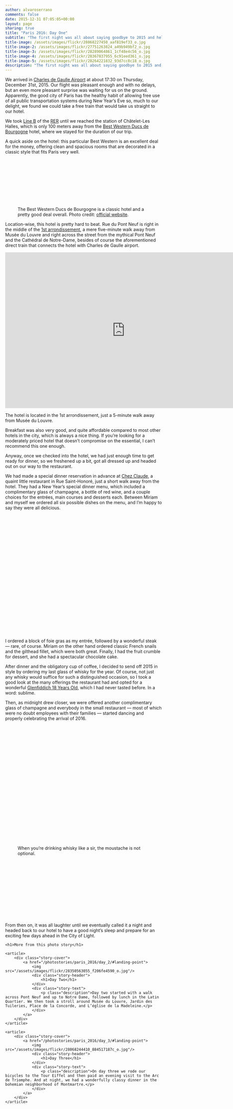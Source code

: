 ```yaml
---
author: alvaroserrano
comments: false
date: 2015-12-31 07:05:05+00:00
layout: page
sharing: true
title: "Paris 2016: Day One"
subtitle: "The first night was all about saying goodbye to 2015 and hello to 2016 in good spirits. And we did it well."
title-image: /assets/images/flickr/28068227450_aaf819ef33_o.jpg
title-image-2: /assets/images/flickr/27751263824_a49b949bf2_o.jpg
title-image-3: /assets/images/flickr/28289064861_1cf48e4c56_o.jpg
title-image-4: /assets/images/flickr/28367837955_6c91eed361_o.jpg
title-image-5: /assets/images/flickr/28264221832_93d7cc8c18_o.jpg
description: "The first night was all about saying goodbye to 2015 and hello to 2016 in good spirits. And we did it well."
---
```


We arrived in [Charles de Gaulle Airport](https://en.wikipedia.org/wiki/Charles_de_Gaulle_Airport) at about 17:30 on Thursday, December 31st, 2015. Our flight was pleasant enough and with no delays, but an even more pleasant surprise was waiting for us on the ground. Apparently, the good city of Paris has the healthy habit of allowing free use of all public transportation systems during New Year’s Eve so, much to our delight, we found we could take a free train that would take us straight to our hotel.

We took [Line B](http://parisbytrain.com/charles-de-gaulle-airport-cdg-to-paris-by-train/) of the [RER](http://parisbytrain.com/wp-content/uploads/2008/05/rer.pdf) until we reached the station of Châtelet-Les Halles, which is only 100 meters away from the [Best Western Ducs de Bourgogne](http://www.bestwestern-bourgogne.com) hotel, where we stayed for the duration of our trip.

A quick aside on the hotel: this particular Best Western is an excellent deal for the money, offering clean and spacious rooms that are decorated in a classic style that fits Paris very well.

<section class="photoset">
	<figure class="sidebyside">
		<div class="stretchy-wrapper" style="padding-bottom: 28.8%">
			<a class="fancybox" rel="galleryParis1" href="/assets/images/flickr/24475755710_474cb3ee50_o.jpg"><img src="/assets/images/flickr/24475755710_474cb3ee50_o.jpg" alt="" /></a>
			<a class="fancybox" rel="galleryParis1" href="/assets/images/flickr/24745054746_9b95f44d57_o.jpg"><img src="/assets/images/flickr/24745054746_9b95f44d57_o.jpg" alt="" /></a>
		</div>
		<p class="caption-in-set">The Best Western Ducs de Bourgogne is a classic hotel and a pretty good deal overall. Photo credit: <a href="http://www.bestwestern-bourgogne.com">official website</a>.</p>
	</figure>
</section>

Location-wise, this hotel is pretty hard to beat. Rue du Pont Neuf is right in the middle of the [1st arrondissement](https://en.wikipedia.org/wiki/1st_arrondissement_of_Paris), a mere five-minute walk away from Musée du Louvre and right across the street from the mythical Pont Neuf and the Cathédral de Notre-Dame, besides of course the aforementioned direct train that connects the hotel with Charles de Gaulle airport.

<section class="google-maps">
	<iframe src="https://www.google.com/maps/embed?pb=!1m18!1m12!1m3!1d10499.552246581232!2d2.3440813000000054!3d48.8603449!2m3!1f0!2f0!3f0!3m2!1i1024!2i768!4f13.1!3m3!1m2!1s0x0%3A0x1e03670c6fac7876!2sBest+Western+Ducs+de+Bourgogne!5e0!3m2!1ses!2ses!4v1454415100416" width="768" height="500" frameborder="0" style="border:0" allowfullscreen></iframe>
	<p class="caption">The hotel is located in the 1st arrondissement, just a 5-minute walk away from Musée du Louvre.</p>
</section>

Breakfast was also very good, and quite affordable compared to most other hotels in the city, which is always a nice thing. If you’re looking for a moderately priced hotel that doesn’t compromise on the essential, I can’t recommend this one enough.

Anyway, once we checked into the hotel, we had just enough time to get ready for dinner, so we freshened up a bit, got all dressed up and headed out on our way to the restaurant.

We had made a special dinner reservation in advance at [Chez Claude](http://www.restaurant-chezclaude.fr/en/), a quaint little restaurant in Rue Saint-Honoré, just a short walk away from the hotel. They had a New Year’s special dinner menu, which included a complimentary glass of champagne, a bottle of red wine, and a couple choices for the entrées, main courses and desserts each. Between Miriam and myself we ordered all six possible dishes on the menu, and I’m happy to say they were all delicious.

<section class="photoset">
	<figure class="sidebyside">
		<div class="stretchy-wrapper" style="padding-bottom:34.92%">
			<a class="fancybox" rel="galleryParis1" href="/assets/images/flickr/24144141064_ff991d4da6_o.jpg"><img src="/assets/images/flickr/24144141064_ff991d4da6_o.jpg" alt="" /></a>
			<a class="fancybox" rel="galleryParis1" href="/assets/images/flickr/27751263824_a49b949bf2_o.jpg"><img src="/assets/images/flickr/27751263824_a49b949bf2_o.jpg" alt="" /></a>
		</div>
	</figure>
	<figure class="full-width">
		<a class="fancybox" rel="galleryParis1" href="/assets/images/flickr/28289064861_1cf48e4c56_o.jpg"><img src="/assets/images/flickr/28289064861_1cf48e4c56_o.jpg" alt="" /></a>
	</figure>
	<figure class="full-width">
		<a class="fancybox" rel="galleryParis1" href="/assets/images/flickr/24163235993_d94e8abbf3_o.jpg"><img src="/assets/images/flickr/24163235993_d94e8abbf3_o.jpg" alt="" /></a>
	</figure>
	<figure class="sidebyside">
		<div class="stretchy-wrapper" style="padding-bottom:37.1%">
			<a class="fancybox" rel="galleryParis1" href="https://farm2.staticflickr.com/1647/24476757350_52b3ba21e0_o.jpg"><img src="https://farm2.staticflickr.com/1647/24476757350_52b3ba21e0_o.jpg" alt="" /></a>
			<a class="fancybox" rel="galleryParis1" href="/assets/images/flickr/24654481272_f5cea10c33_o.jpg"><img src="/assets/images/flickr/24654481272_f5cea10c33_o.jpg" alt="" /></a>
		</div>
	</figure>
</section>

I ordered a block of foie gras as my entrée, followed by a wonderful steak — rare, of course. Miriam on the other hand ordered classic French snails and the gilthead fillet, which were both great. Finally, I had the fruit crumble for dessert, and she had a spectacular chocolate cake.

After dinner and the obligatory cup of coffee, I decided to send off 2015 in style by ordering my last glass of whisky for the year. Of course, not just any whisky would suffice for such a distinguished occasion, so I took a good look at the many offerings the restaurant had and opted for a wonderful [Glenfiddich 18 Years Old](http://www.glenfiddich.com/collection/core-range/18-year-old/), which I had never tasted before. In a word: sublime.

Then, as midnight drew closer, we were offered another complimentary glass of champagne and everybody in the small restaurant — most of which were no doubt employees with their families — started dancing and properly celebrating the arrival of 2016.

<section class="photoset">
	<figure class="sidebyside">
		<div class="stretchy-wrapper" style="padding-bottom:34.92%">
			<a class="fancybox" rel="galleryParis1" href="/assets/images/flickr/24678785261_894521f20d_o.jpg"><img src="/assets/images/flickr/24678785261_894521f20d_o.jpg" alt="" /></a>
			<a class="fancybox" rel="galleryParis1" href="/assets/images/flickr/28367837955_6c91eed361_o.jpg"><img src="/assets/images/flickr/28367837955_6c91eed361_o.jpg" alt="" /></a>
	</div>
	</figure>
	<figure class="sidebyside">
		<div class="stretchy-wrapper" style="padding-bottom:41.38%">
			<a class="fancybox" rel="galleryParis1" href="/assets/images/flickr/24790095515_f3d6c05f8a_o.jpg"><img src="/assets/images/flickr/24790095515_f3d6c05f8a_o.jpg" alt="" /></a>
			<a class="fancybox" rel="galleryParis1" href="/assets/images/flickr/24476757200_c532129b24_o.jpg"><img src="/assets/images/flickr/24476757200_c532129b24_o.jpg" alt="" /></a>
		</div>
		<p class="caption-in-set">When you’re drinking whisky like a sir, the moustache is not optional.</p>
	</figure>
	<figure class="full-width">
		<a class="fancybox" rel="galleryParis1" href="/assets/images/flickr/24476757320_2fb4fb9b1c_o.jpg"><img src="/assets/images/flickr/24476757320_2fb4fb9b1c_o.jpg" alt="" /></a>
	</figure>
	<figure class="sidebyside">
		<div class="stretchy-wrapper" style="padding-bottom:33%">
			<a class="fancybox" rel="galleryParis1" href="/assets/images/flickr/28264221832_93d7cc8c18_o.jpg"><img src="/assets/images/flickr/28264221832_93d7cc8c18_o.jpg" alt="" /></a>
			<a class="fancybox" rel="galleryParis1" href="/assets/images/flickr/28068227450_aaf819ef33_o.jpg"><img src="/assets/images/flickr/28068227450_aaf819ef33_o.jpg" alt="" /></a>
		</div>
	</figure>
	<figure class="full-width">
		<a class="fancybox" rel="galleryParis1" href="/assets/images/flickr/24145434633_20cd4e239d_o.jpg"><img src="/assets/images/flickr/24145434633_20cd4e239d_o.jpg" alt="" /></a>
	</figure>
</section>

From then on, it was all laughter until we eventually called it a night and headed back to our hotel to have a good night’s sleep and prepare for an exciting few days ahead in the City of Light. 

<div id="photostories-archive">
	
	<h1>More from this photo story</h1>
	
	<article>
		<div class="story-cover">
			<a href="/photostories/paris_2016/day_2/#landing-point">
				<img src="/assets/images/flickr/28350563055_f206fe4590_o.jpg"/>
				<div class="story-header">
					<h1>Day Two</h1>
				</div>
				<div class="story-text">
					<p class="description">Day two started with a walk across Pont Neuf and up to Notre Dame, followed by lunch in the Latin Quartier. We then took a stroll around Musée du Louvre, Jardin des Tuileries, Place de la Concorde, and L’église de la Madeleine.</p>
				</div>
			</a>
		</div>
	</article>
	
	<article>
		<div class="story-cover">
			<a href="/photostories/paris_2016/day_3/#landing-point">
				<img src="/assets/images/flickr/28068244410_884517187c_o.jpg"/>
				<div class="story-header">
					<h1>Day Three</h1>
				</div>
				<div class="story-text">
					<p class="description">On day three we rode our bicycles to the Tour Eiffel and then paid an evening visit to the Arc de Triomphe. And at night, we had a wonderfully classy dinner in the bohemian neighborhood of Montmartre.</p>
				</div>
			</a>
		</div>
	</article>
	
</div>